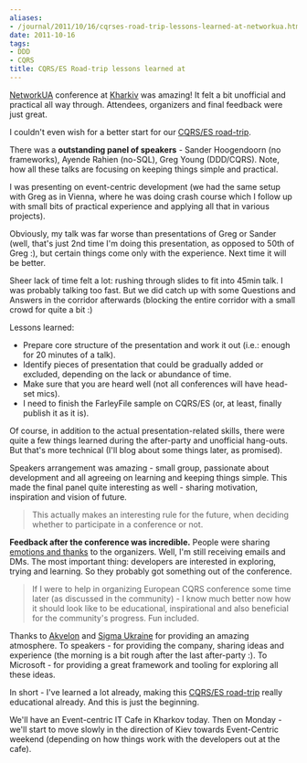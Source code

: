 ```yaml
---
aliases:
- /journal/2011/10/16/cqrses-road-trip-lessons-learned-at-networkua.html/index.html
date: 2011-10-16
tags:
- DDD
- CQRS
title: CQRS/ES Road-trip lessons learned at
---
```

<p><a href="http://network-ua.com/">NetworkUA</a> conference at <a href="http://en.wikipedia.org/wiki/Kharkiv">Kharkiv</a> was amazing! It felt a bit unofficial and practical all way through. Attendees, organizers and final feedback were just great.</p>

<p>I couldn't even wish for a better start for our <a href="http://abdullin.com/roadtrip-2011">CQRS/ES road-trip</a>.</p>

<p>There was a <strong>outstanding panel of speakers</strong> - Sander Hoogendoorn (no frameworks), Ayende Rahien (no-SQL), Greg Young (DDD/CQRS). Note, how all these talks are focusing on keeping things simple and practical.</p>

<p>I was presenting on event-centric development (we had the same setup with Greg as in Vienna, where he was doing crash course which I follow up with small bits of practical experience and applying all that in various projects).</p>

<p>Obviously, my talk was far worse than presentations of Greg or Sander (well, that's just 2nd time I'm doing this presentation, as opposed to 50th of Greg :), but certain things come only with the experience. Next time it will be better.</p>

<p>Sheer lack of time felt a lot: rushing through slides to fit into 45min talk. I was probably talking too fast. But we did catch up with some Questions and Answers in the corridor afterwards (blocking the entire corridor with a small crowd for quite a bit :)</p>

<p>Lessons learned:</p>

<ul>
<li>Prepare core structure of the presentation and work it out (i.e.: enough for 20 minutes of a talk).</li>
<li>Identify pieces of presentation that could be gradually added or excluded, depending on the lack or abundance of time.</li>
<li>Make sure that you are heard well (not all conferences will have head-set mics).</li>
<li>I need to finish the FarleyFile sample on CQRS/ES (or, at least, finally publish it as it is).</li>
</ul>

<p>Of course, in addition to the actual presentation-related skills, there were quite a few things learned  during the after-party and unofficial hang-outs. But that's more technical (I'll blog about some things later, as promised).</p>

<p>Speakers arrangement was amazing - small group, passionate about development and all agreeing on learning and keeping things simple. This made the final panel quite interesting as well - sharing motivation, inspiration and vision of future.</p>

<blockquote>
  <p>This actually makes an interesting rule for the future, when deciding whether to participate in a conference or not.</p>
</blockquote>

<p><strong>Feedback after the conference was incredible.</strong> People were sharing <a href="http://216.154.213.206/twitter.html">emotions and thanks</a> to the organizers. Well, I'm still receiving emails and DMs. The most important thing: developers are interested in exploring, trying and learning. So they probably got something out of the conference.</p>

<blockquote>
  <p>If I were to help in organizing European CQRS conference some time later (as discussed in the community) - I know much better now how it should look like to be educational, inspirational and also beneficial for the community's progress. Fun included.</p>
</blockquote>

<p>Thanks to <a href="http://www.akvelon.com.ua/">Akvelon</a> and <a href="http://sigmaukraine.com/">Sigma Ukraine</a> for providing an amazing atmosphere. To speakers - for providing the company, sharing ideas and experience (the morning is a bit rough after the last after-party :). To Microsoft - for providing a great framework and tooling for exploring all these ideas.</p>

<p>In short - I've learned a lot already, making this <a href="http://abdullin.com/roadtrip-2011">CQRS/ES road-trip</a> really educational already. And this is just the beginning.</p>

<p>We'll have an Event-centric IT Cafe in Kharkov today. Then on Monday - we'll start to move slowly in the direction of Kiev towards Event-Centric weekend (depending on how things work with the developers out at the cafe).</p>

